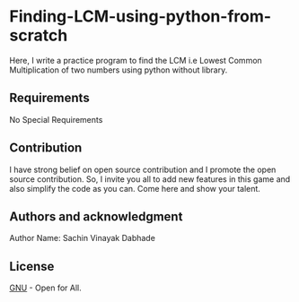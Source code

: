 # Finding-LCM-using-python-from-scratch
Here, I write a practice program to find the LCM i.e Lowest Common Multiplication of two numbers using python without library.
## Requirements
No Special Requirements

## Contribution
I have strong belief on open source contribution and I promote the open source contribution. So, I invite you all to add new features in this game and also simplify the code as you can. Come here and show your talent.

## Authors and acknowledgment
Author Name: Sachin Vinayak Dabhade

## License
[GNU](https://choosealicense.com/licenses/gpl-3.0/) - Open for All.
